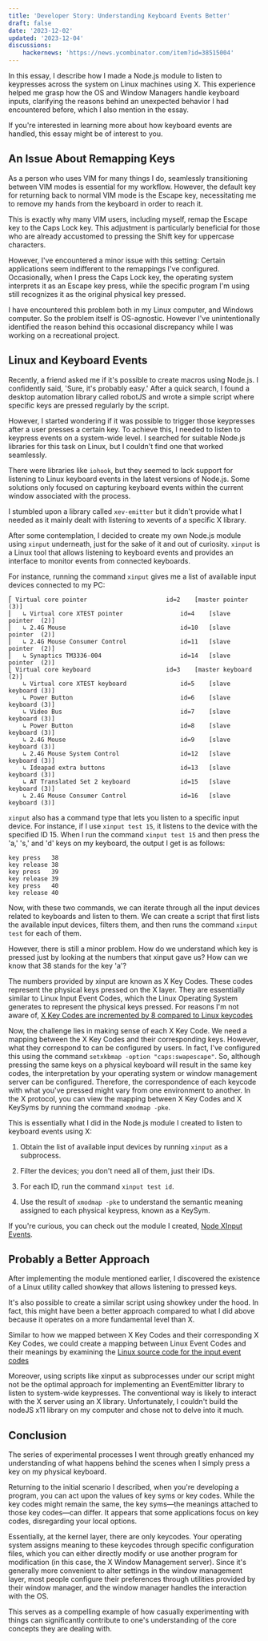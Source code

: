 ```yaml
---
title: 'Developer Story: Understanding Keyboard Events Better'
draft: false
date: '2023-12-02'
updated: '2023-12-04'
discussions:
    hackernews: 'https://news.ycombinator.com/item?id=38515004'
---
```


In this essay, I describe how I made a Node.js module to listen to keypresses
across the system on Linux machines using X. This experience helped me grasp
how the OS and Window Managers handle keyboard inputs, clarifying the reasons
behind an unexpected behavior I had encountered before, which I also mention in
the essay.

If you're interested in learning more about how keyboard events are handled,
this essay might be of interest to you.

## An Issue About Remapping Keys

As a person who uses VIM for many things I do, seamlessly transitioning between
VIM modes is essential for my workflow. However, the default key for returning
back to normal VIM mode is the Escape key, necessitating me to remove my hands
from the keyboard in order to reach it.

This is exactly why many VIM users, including myself, remap the Escape key to
the Caps Lock key. This adjustment is particularly beneficial for those who are
already accustomed to pressing the Shift key for uppercase characters.

However, I've encountered a minor issue with this setting: Certain applications
seem indifferent to the remappings I've configured. Occasionally, when I press
the Caps Lock key, the operating system interprets it as an Escape key press,
while the specific program I'm using still recognizes it as the original
physical key pressed.

I have encountered this problem both in my Linux computer, and Windows
computer. So the problem itself is OS-agnostic. However I've unintentionally
identified the reason behind this occasional discrepancy while I was working on
a recreational project.

## Linux and Keyboard Events

Recently, a friend asked me if it's possible to create macros using Node.js. I
confidently said, 'Sure, it's probably easy.' After a quick search, I found a
desktop automation library called robotJS and wrote a simple script where
specific keys are pressed regularly by the script.

However, I started wondering if it was possible to trigger those keypresses
after a user presses a certain key. To achieve this, I needed to listen to
keypress events on a system-wide level. I searched for suitable Node.js
libraries for this task on Linux, but I couldn't find one that worked
seamlessly.

There were libraries like ``iohook``, but they seemed to lack support for
listening to Linux keyboard events in the latest versions of Node.js. Some
solutions only focused on capturing keyboard events within the current window
associated with the process.

I stumbled upon a library called ``xev-emitter`` but it didn't provide what I
needed as it mainly dealt with listening to xevents of a specific X library.

After some contemplation, I decided to create my own Node.js module using
``xinput`` underneath, just for the sake of it and out of curiosity. ``xinput``
is a Linux tool that allows listening to keyboard events and provides an
interface to monitor events from connected keyboards.

For instance, running the command ``xinput`` gives me a list of available input
devices connected to my PC:

```
⎡ Virtual core pointer                    	id=2	[master pointer  (3)]
⎜   ↳ Virtual core XTEST pointer              	id=4	[slave  pointer  (2)]
⎜   ↳ 2.4G Mouse                              	id=10	[slave  pointer  (2)]
⎜   ↳ 2.4G Mouse Consumer Control             	id=11	[slave  pointer  (2)]
⎜   ↳ Synaptics TM3336-004                    	id=14	[slave  pointer  (2)]
⎣ Virtual core keyboard                   	id=3	[master keyboard (2)]
    ↳ Virtual core XTEST keyboard             	id=5	[slave  keyboard (3)]
    ↳ Power Button                            	id=6	[slave  keyboard (3)]
    ↳ Video Bus                               	id=7	[slave  keyboard (3)]
    ↳ Power Button                            	id=8	[slave  keyboard (3)]
    ↳ 2.4G Mouse                              	id=9	[slave  keyboard (3)]
    ↳ 2.4G Mouse System Control               	id=12	[slave  keyboard (3)]
    ↳ Ideapad extra buttons                   	id=13	[slave  keyboard (3)]
    ↳ AT Translated Set 2 keyboard            	id=15	[slave  keyboard (3)]
    ↳ 2.4G Mouse Consumer Control             	id=16	[slave  keyboard (3)]
```

`xinput` also has a command type that lets you listen to a specific input
device. For instance, if I use `xinput test 15`, it listens to the device with
the specified ID 15. When I run the command `xinput test 15` and then press the
'a,' 's,' and 'd' keys on my keyboard, the output I get is as follows:

```
key press   38
key release 38
key press   39
key release 39
key press   40
key release 40
```

Now, with these two commands, we can iterate through all the input devices
related to keyboards and listen to them. We can create a script that first
lists the available input devices, filters them, and then runs the command
`xinput test` for each of them.

However, there is still a minor problem. How do we understand which key is
pressed just by looking at the numbers that xinput gave us? How can we know
that 38 stands for the key 'a'?

The numbers provided by xinput are known as X Key Codes. These codes represent
the physical keys pressed on the X layer. They are essentially similar to Linux
Input Event Codes, which the Linux Operating System generates to represent the
physical keys pressed. For reasons I'm not aware of, [X Key Codes are
incremented by 8 compared to Linux
keycodes](https://wiki.archlinux.org/title/Keyboard_input#Identifying_keycodes_in_console)

Now, the challenge lies in making sense of each X Key Code. We need a mapping
between the X Key Codes and their corresponding keys. However, what they
correspond to can be configured by users. In fact, I've configured this using
the command `setxkbmap -option "caps:swapescape"`. So, although pressing the
same keys on a physical keyboard will result in the same key codes, the
interpretation by your operating system or window management server can be
configured. Therefore, the correspondence of each keycode with what you've
pressed might vary from one environment to another. In the X protocol, you can
view the mapping between X Key Codes and X KeySyms by running the command
`xmodmap -pke`.

This is essentially what I did in the Node.js module I created to listen to
keyboard events using X:

1) Obtain the list of available input devices by running `xinput` as a
subprocess.

2) Filter the devices; you don't need all of them, just their IDs.

3) For each ID, run the command `xinput test id`.

4) Use the result of `xmodmap -pke` to understand the semantic meaning assigned
to each physical keypress, known as a KeySym.

If you're curious, you can check out the module I created,
[Node XInput Events](https://github.com/kugurerdem/node-xinput-events).

## Probably a Better Approach

After implementing the module mentioned earlier, I discovered the existence of
a Linux utility called showkey that allows listening to pressed keys.

It's also possible to create a similar script using showkey under the hood. In
fact, this might have been a better approach compared to what I did above
because it operates on a more fundamental level than X.

Similar to how we mapped between X Key Codes and their corresponding X Key
Codes, we could create a mapping between Linux Event Codes and their meanings
by examining the [Linux source code for the input event
codes](https://github.com/torvalds/linux/blob/master/include/uapi/linux/input-event-codes.h)

Moreover, using scripts like xinput as subprocesses under our script might not
be the optimal approach for implementing an EventEmitter library to listen to
system-wide keypresses. The conventional way is likely to interact with the X
server using an X library. Unfortunately, I couldn't build the nodeJS x11
library on my computer and chose not to delve into it much.

## Conclusion

The series of experimental processes I went through greatly enhanced my
understanding of what happens behind the scenes when I simply press a key on my
physical keyboard.

Returning to the initial scenario I described, when you're developing a
program, you can act upon the values of key syms or key codes. While the key
codes might remain the same, the key syms—the meanings attached to those key
codes—can differ. It appears that some applications focus on key codes,
disregarding your local options.

Essentially, at the kernel layer, there are only keycodes. Your operating
system assigns meaning to these keycodes through specific configuration files,
which you can either directly modify or use another program for modification
(in this case, the X Window Management server). Since it's generally more
convenient to alter settings in the window management layer, most people
configure their preferences through utilities provided by their window manager,
and the window manager handles the interaction with the OS.

This serves as a compelling example of how casually experimenting with things
can significantly contribute to one's understanding of the core concepts they
are dealing with.
